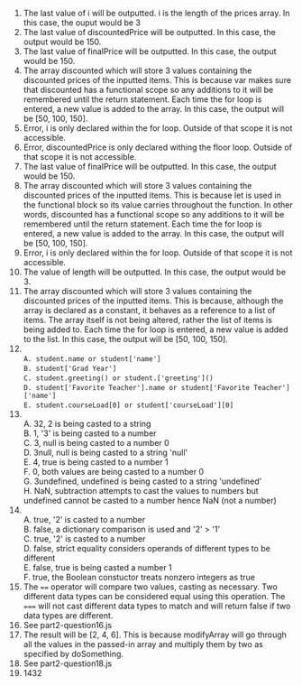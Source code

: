 1. The last value of i will be outputted. i is the length of the prices array. In this case, the ouput would be 3
2. The last value of discountedPrice will be outputted. In this case, the output would be 150.
3. The last value of finalPrice will be outputted. In this case, the output would be 150.
4. The array discounted which will store 3 values containing the discounted prices of the inputted items. This is because var makes sure that discounted has a functional scope so any additions to it will be remembered until the return statement. Each time the for loop is entered, a new value is added to the array. In this case, the output will be [50, 100, 150].
5. Error, i is only declared within the for loop. Outside of that scope it is not accessible.
6. Error, discountedPrice is only declared withing the floor loop. Outside of that scope it is not accessible.
7. The last value of finalPrice will be outputted. In this case, the output would be 150.
8. The array discounted which will store 3 values containing the discounted prices of the inputted items. This is because let is used in the functional block so its value carries throughout the function. In other words, discounted has a functional scope so any additions to it will be remembered until the return statement. Each time the for loop is entered, a new value is added to the array. In this case, the output will be [50, 100, 150].
9. Error, i is only declared within the for loop. Outside of that scope it is not accessible.
10. The value of length will be outputted. In this case, the output would be 3.
11. The array discounted which will store 3 values containing the discounted prices of the inputted items. This is because, although the array is declared as a constant, it behaves as a reference to a list of items. The array itself is not being altered, rather the list of items is being added to. Each time the for loop is entered, a new value is added to the list. In this case, the output will be [50, 100, 150].
12. <br>```A. student.name or student['name']```<br>```B. student['Grad Year']```<br>```C. student.greeting() or student.['greeting']()```<br>```D. student['Favorite Teacher'].name or student['Favorite Teacher']['name']```<br>```E. student.courseLoad[0] or student['courseLoad'][0]```
13. <br>A. 32, 2 is being casted to a string<br>B. 1, '3' is being casted to a number<br>C. 3, null is being casted to a number 0<br>D. 3null, null is being casted to a string 'null'<br>E. 4, true is being casted to a number 1<br>F. 0, both values are being casted to a number 0<br>G. 3undefined, undefined is being casted to a string 'undefined'<br>H. NaN, subtraction attempts to cast the values to numbers but undefined cannot be casted to a number hence NaN (not a number)
14. <br>A. true, '2' is casted to a number<br>B. false, a dictionary comparison is used and '2' > '1'<br>C. true, '2' is casted to a number<br>D. false, strict equality considers operands of different types to be different<br>E. false, true is being casted a number 1<br>F. true, the Boolean constuctor treats nonzero integers as true
15. The ```==``` operator will compare two values, casting as necessary. Two different data types can be considered equal using this operation. The ```===``` will not cast different data types to match and will return false if two data types are different.
16. See part2-question16.js
17. The result will be [2, 4, 6]. This is because modifyArray will go through all the values in the passed-in array and multiply them by two as specified by doSomething.
18. See part2-question18.js
19. 1432
